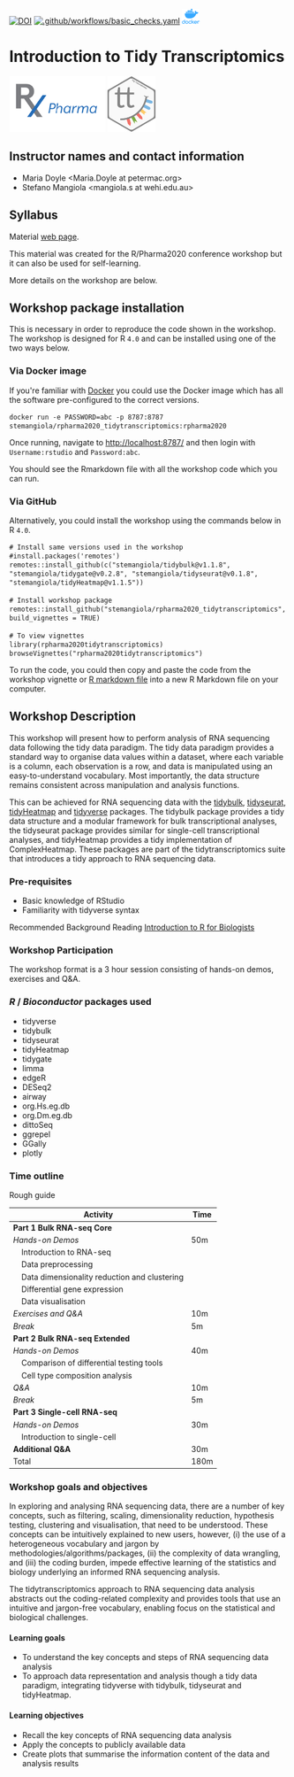 <!-- badges: start -->
[![DOI](https://zenodo.org/badge/DOI/10.5281/zenodo.4067898.svg)](https://doi.org/10.5281/zenodo.4067898)
[![.github/workflows/basic_checks.yaml](https://github.com/stemangiola/rpharma2020_tidytranscriptomics/workflows/.github/workflows/basic_checks.yaml/badge.svg)](https://github.com/stemangiola/rpharma2020_tidytranscriptomics/actions) [![Docker](https://github.com/Bioconductor/BioC2020/raw/master/docs/images/docker_icon.png)](https://hub.docker.com/repository/docker/stemangiola/rpharma2020_tidytranscriptomics) 	
<!-- badges: end -->

# Introduction to Tidy Transcriptomics
<p float="left">
<img height="100" alt="rpharma2020" src="rpharma_logo.png"/> 
<img height="100" alt="tidybulk" src="https://github.com/Bioconductor/BiocStickers/blob/master/tidybulk/tidybulk.png?raw=true"/>
</p>

## Instructor names and contact information

* Maria Doyle <Maria.Doyle at petermac.org>  
* Stefano Mangiola <mangiola.s at wehi.edu.au>

## Syllabus

Material [web page](https://stemangiola.github.io/rpharma2020_tidytranscriptomics/articles/tidytranscriptomics.html).

This material was created for the R/Pharma2020 conference workshop but it can also be used for self-learning.

More details on the workshop are below.

## Workshop package installation 

This is necessary in order to reproduce the code shown in the workshop. The workshop is designed for R `4.0` and can be installed using one of the two ways below.

### Via Docker image

If you're familiar with [Docker](https://docs.docker.com/get-docker/) you could use the Docker image which has all the software pre-configured to the correct versions.

```
docker run -e PASSWORD=abc -p 8787:8787 stemangiola/rpharma2020_tidytranscriptomics:rpharma2020
```

Once running, navigate to <http://localhost:8787/> and then login with
`Username:rstudio` and `Password:abc`.

You should see the Rmarkdown file with all the workshop code which you can run.

### Via GitHub

Alternatively, you could install the workshop using the commands below in R `4.0`.

```
# Install same versions used in the workshop
#install.packages('remotes')
remotes::install_github(c("stemangiola/tidybulk@v1.1.8", "stemangiola/tidygate@v0.2.8", "stemangiola/tidyseurat@v0.1.8", "stemangiola/tidyHeatmap@v1.1.5"))

# Install workshop package
remotes::install_github("stemangiola/rpharma2020_tidytranscriptomics", build_vignettes = TRUE)

# To view vignettes
library(rpharma2020tidytranscriptomics)
browseVignettes("rpharma2020tidytranscriptomics")
```

To run the code, you could then copy and paste the code from the workshop vignette or [R markdown file](https://raw.githubusercontent.com/stemangiola/rpharma2020_tidytranscriptomics/master/vignettes/tidytranscriptomics.Rmd) into a new R Markdown file on your computer.

## Workshop Description

This workshop will present how to perform analysis of RNA sequencing data following the tidy data paradigm. The tidy data paradigm provides a standard way to organise data values within a dataset, where each variable is a column, each observation is a row, and data is manipulated using an easy-to-understand vocabulary. Most importantly, the data structure remains consistent across manipulation and analysis functions.

This can be achieved for RNA sequencing data with the [tidybulk](https://stemangiola.github.io/tidybulk/), [tidyseurat](https://stemangiola.github.io/tidyseurat/),  [tidyHeatmap](https://stemangiola.github.io/tidyHeatmap/) and [tidyverse](https://www.tidyverse.org/) packages. The tidybulk package provides a tidy data structure and a modular framework for bulk transcriptional analyses, the tidyseurat package provides similar for single-cell transcriptional analyses, and tidyHeatmap provides a tidy implementation of ComplexHeatmap. These packages are part of the tidytranscriptomics suite that introduces a tidy approach to RNA sequencing data.

### Pre-requisites

* Basic knowledge of RStudio
* Familiarity with tidyverse syntax

Recommended Background Reading
[Introduction to R for Biologists](https://melbournebioinformatics.github.io/r-intro-biologists/intro_r_biologists.html)

### Workshop Participation

The workshop format is a 3 hour session consisting of hands-on demos, exercises and Q&A.

### _R_ / _Bioconductor_ packages used

* tidyverse
* tidybulk
* tidyseurat
* tidyHeatmap
* tidygate
* limma
* edgeR
* DESeq2
* airway
* org.Hs.eg.db
* org.Dm.eg.db
* dittoSeq
* ggrepel
* GGally
* plotly


### Time outline

Rough guide

| Activity                                              | Time |
|-------------------------------------------------------|------|
| **Part 1 Bulk RNA-seq Core**                          |      |
|  *Hands-on Demos*                                     |  50m |
|      Introduction to RNA-seq                          |      |
|      Data preprocessing                               |      |
|      Data dimensionality reduction and clustering     |      |
|      Differential gene expression                     |      |
|      Data visualisation                               |      |
|  *Exercises and Q&A*                                  |  10m |
| _Break_                                               |   5m |
| **Part 2 Bulk RNA-seq Extended**                      |      |
|  *Hands-on Demos*                                     |  40m |
|      Comparison of differential testing tools         |      |
|      Cell type composition analysis                   |      |
|  *Q&A*                                                |  10m |
| _Break_                                               |   5m |
| **Part 3 Single-cell RNA-seq**                        |      |
|  *Hands-on Demos*                                     |  30m |
|      Introduction to single-cell                      |      |
| **Additional Q&A**                                    |  30m |
| Total                                                 | 180m |

### Workshop goals and objectives

In exploring and analysing RNA sequencing data, there are a number of key concepts, such as filtering, scaling, dimensionality reduction, hypothesis testing, clustering and visualisation, that need to be understood. These concepts can be intuitively explained to new users, however, (i) the use of a heterogeneous vocabulary and jargon by methodologies/algorithms/packages, (ii) the complexity of data wrangling, and (iii) the coding burden, impede effective learning of the statistics and biology underlying an informed RNA sequencing analysis.

The tidytranscriptomics approach to RNA sequencing data analysis abstracts out the coding-related complexity and provides tools that use an intuitive and jargon-free vocabulary, enabling focus on the statistical and biological challenges.

#### Learning goals

* To understand the key concepts and steps of RNA sequencing data analysis
* To approach data representation and analysis though a tidy data paradigm, integrating tidyverse with tidybulk, tidyseurat and tidyHeatmap.

#### Learning objectives

* Recall the key concepts of RNA sequencing data analysis
* Apply the concepts to publicly available data
* Create plots that summarise the information content of the data and analysis results
